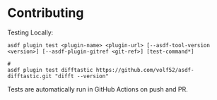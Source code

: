 # Contributing

Testing Locally:

```shell
asdf plugin test <plugin-name> <plugin-url> [--asdf-tool-version <version>] [--asdf-plugin-gitref <git-ref>] [test-command*]

#
asdf plugin test difftastic https://github.com/volf52/asdf-difftastic.git "difft --version"
```

Tests are automatically run in GitHub Actions on push and PR.

